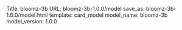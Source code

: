 Title: bloomz-3b
URL: bloomz-3b-1.0.0/model
save_as: bloomz-3b-1.0.0/model.html
template: card_model
model_name: bloomz-3b
model_version: 1.0.0

